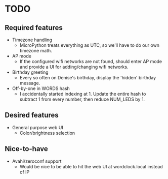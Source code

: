 # TODO
## Required features
* Timezone handling
	* MicroPython treats everything as UTC, so we'll have to do our own timezone math.
* AP mode
	* If the configured wifi networks are not found, should enter AP mode and provide a UI for adding/changing wifi networks.
* Birthday greeting
	* Every so often on Denise's birthday, display the 'hidden' birthday message.
* Off-by-one in WORDS hash
	* I accidentally started indexing at 1.  Update the entire hash to subtract 1 from every number, then reduce NUM_LEDS by 1.

## Desired features
* General purpose web UI
	* Color/brightness selection

## Nice-to-have
* Avahi/zeroconf support
	* Would be nice to be able to hit the web UI at wordclock.local instead of IP